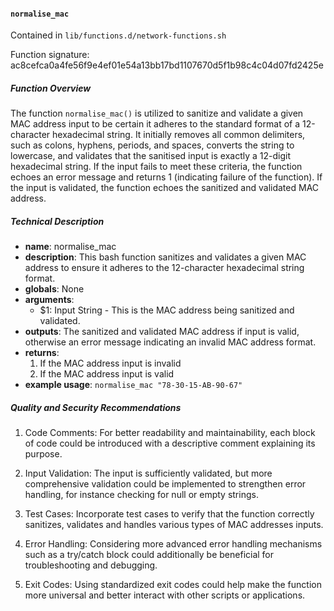 #### `normalise_mac`

Contained in `lib/functions.d/network-functions.sh`

Function signature: ac8cefca0a4fe56f9e4ef01e54a13bb17bd1107670d5f1b98c4c04d07fd2425e

##### Function Overview

The function `normalise_mac()` is utilized to sanitize and validate a given MAC address input to be certain it adheres to the standard format of a 12-character hexadecimal string. It initially removes all common delimiters, such as colons, hyphens, periods, and spaces, converts the string to lowercase, and validates that the sanitised input is exactly a 12-digit hexadecimal string. If the input fails to meet these criteria, the function echoes an error message and returns 1 (indicating failure of the function). If the input is validated, the function echoes the sanitized and validated MAC address.

##### Technical Description

- **name**: normalise_mac
- **description**: This bash function sanitizes and validates a given MAC address to ensure it adheres to the 12-character hexadecimal string format.
- **globals**: None
- **arguments**:
  - $1: Input String - This is the MAC address being sanitized and validated.
- **outputs**: The sanitized and validated MAC address if input is valid, otherwise an error message indicating an invalid MAC address format.
- **returns**:
  1. If the MAC address input is invalid
  0. If the MAC address input is valid
- **example usage**: `normalise_mac "78-30-15-AB-90-67"`

##### Quality and Security Recommendations

1. Code Comments: For better readability and maintainability, each block of code could be introduced with a descriptive comment explaining its purpose.

2. Input Validation: The input is sufficiently validated, but more comprehensive validation could be implemented to strengthen error handling, for instance checking for null or empty strings.

3. Test Cases: Incorporate test cases to verify that the function correctly sanitizes, validates and handles various types of MAC addresses inputs.

4. Error Handling: Considering more advanced error handling mechanisms such as a try/catch block could additionally be beneficial for troubleshooting and debugging. 

5. Exit Codes: Using standardized exit codes could help make the function more universal and better interact with other scripts or applications.

